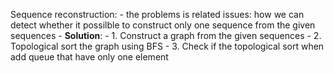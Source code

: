 Sequence reconstruction:
    - the problems is related issues: how we can detect whether it possilble to construct only one sequence from the given sequences
    - **Solution**: 
        - 1. Construct a graph from the given sequences
        - 2. Topological sort the graph using BFS 
        - 3. Check if the topological sort when add queue that have only one element 